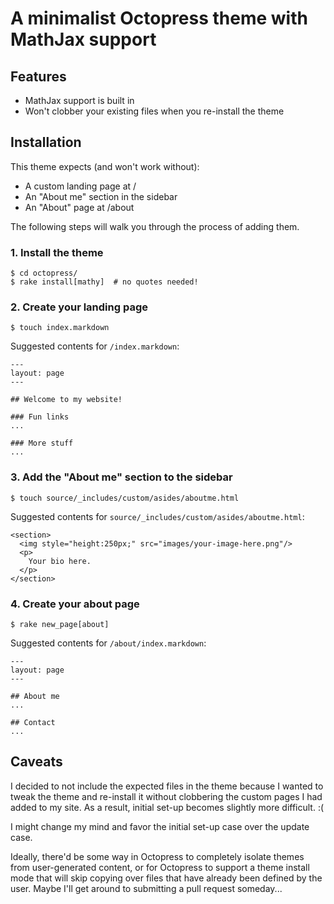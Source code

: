 # A minimalist Octopress theme with MathJax support

## Features

- MathJax support is built in
- Won't clobber your existing files when you re-install the theme

## Installation

This theme expects (and won't work without):

- A custom landing page at /
- An "About me" section in the sidebar
- An "About" page at /about

The following steps will walk you through the process of adding them.

### 1. Install the theme

    $ cd octopress/
    $ rake install[mathy]  # no quotes needed!

### 2. Create your landing page

    $ touch index.markdown

Suggested contents for `/index.markdown`:

    ---
    layout: page
    ---

    ## Welcome to my website!

    ### Fun links
    ...

    ### More stuff
    ...

### 3. Add the "About me" section to the sidebar

    $ touch source/_includes/custom/asides/aboutme.html

Suggested contents for `source/_includes/custom/asides/aboutme.html`:

    <section>
      <img style="height:250px;" src="images/your-image-here.png"/>
      <p>
        Your bio here.
      </p>
    </section>

### 4. Create your about page

    $ rake new_page[about]

Suggested contents for `/about/index.markdown`:

    ---
    layout: page
    ---

    ## About me
    ...

    ## Contact
    ...

## Caveats

I decided to not include the expected files in the theme because I wanted to tweak the theme and re-install it without clobbering the custom pages I had added to my site. As a result, initial set-up becomes slightly more difficult. :(

I might change my mind and favor the initial set-up case over the update case.

Ideally, there'd be some way in Octopress to completely isolate themes from user-generated content, or for Octopress to support a theme install mode that will skip copying over files that have already been defined by the user. Maybe I'll get around to submitting a pull request someday...

